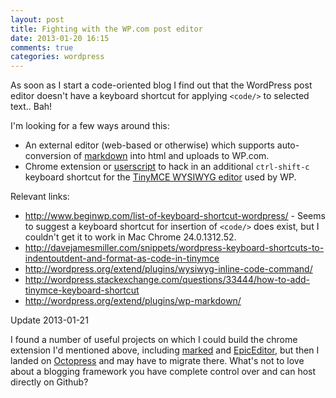 ```yaml
---
layout: post
title: Fighting with the WP.com post editor
date: 2013-01-20 16:15
comments: true
categories: wordpress
---
```


As soon as I start a code-oriented blog I find out that the WordPress post editor doesn't have a
keyboard shortcut for applying `<code/>` to selected text.. Bah!

I'm looking for a few ways around this:

* An external editor (web-based or otherwise) which supports auto-conversion of [markdown] into html
  and uploads to WP.com.
* Chrome extension or [userscript] to hack in an additional `ctrl-shift-c` keyboard shortcut for the
[TinyMCE WYSIWYG editor][tinymce] used by WP.

Relevant links:

* <http://www.beginwp.com/list-of-keyboard-shortcut-wordpress/> - Seems to suggest a keyboard shortcut
  for insertion of `<code/>` does exist, but I couldn't get it to work in Mac Chrome 24.0.1312.52.
* <http://davejamesmiller.com/snippets/wordpress-keyboard-shortcuts-to-indentoutdent-and-format-as-code-in-tinymce>
* <http://wordpress.org/extend/plugins/wysiwyg-inline-code-command/>
* <http://wordpress.stackexchange.com/questions/33444/how-to-add-tinymce-keyboard-shortcut>
* <http://wordpress.org/extend/plugins/wp-markdown/>

Update 2013-01-21

I found a number of useful projects on which I could build the chrome extension I'd mentioned above,
including [marked] and [EpicEditor], but then I landed on [Octopress] and may have to migrate
there. What's not to love about a blogging framework you have complete control over and can host
directly on Github?

[markdown]: http://daringfireball.net/projects/markdown/
[userscript]: http://userscripts.org/
[marked]: https://github.com/chjj/marked/
[epiceditor]: http://epiceditor.com/
[octopress]: http://octopress.org/
[tinymce]: http://www.tinymce.com/
